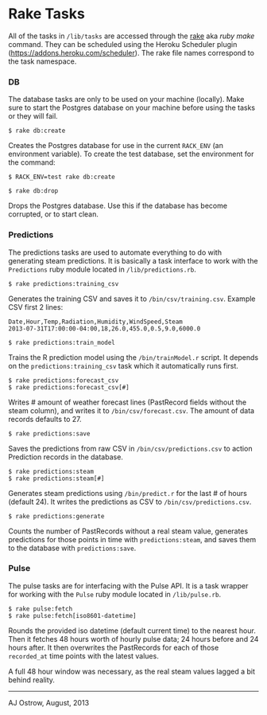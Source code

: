 # Rake Tasks

All of the tasks in `/lib/tasks` are accessed through the [rake](http://rake.rubyforge.org/) aka *ruby make* command. They can be scheduled using the Heroku Scheduler plugin (https://addons.heroku.com/scheduler). The rake file names correspond to the task namespace.

### DB

The database tasks are only to be used on your machine (locally). Make sure to start the Postgres database on your machine before using the tasks or they will fail. 

```
$ rake db:create
```

Creates the Postgres database for use in the current `RACK_ENV` (an environment variable). To create the test database, set the environment for the command:

```
$ RACK_ENV=test rake db:create
```

```
$ rake db:drop
```

Drops the Postgres database. Use this if the database has become corrupted, or to start clean. 

### Predictions

The predictions tasks are used to automate everything to do with generating steam predictions. It is basically a task interface to work with the `Predictions` ruby module located in `/lib/predictions.rb`.

```
$ rake predictions:training_csv
```

Generates the training CSV and saves it to `/bin/csv/training.csv`. Example CSV first 2 lines:

```csv
Date,Hour,Temp,Radiation,Humidity,WindSpeed,Steam
2013-07-31T17:00:00-04:00,18,26.0,455.0,0.5,9.0,6000.0
```

```
$ rake predictions:train_model
```

Trains the R prediction model using the `/bin/trainModel.r` script. It depends on the `predictions:training_csv` task which it automatically runs first. 

```
$ rake predictions:forecast_csv
$ rake predictions:forecast_csv[#]
```

Writes # amount of weather forecast lines (PastRecord fields without the steam column), and writes it to `/bin/csv/forecast.csv`. The amount of data records defaults to 27. 

```
$ rake predictions:save
```

Saves the predictions from raw CSV in `/bin/csv/predictions.csv` to action Prediction records in the database.

```
$ rake predictions:steam
$ rake predictions:steam[#]
```

Generates steam predictions using `/bin/predict.r` for the last # of hours (default 24). It writes the predictions as CSV to `/bin/csv/predictions.csv`. 

```
$ rake predictions:generate
```

Counts the number of PastRecords without a real steam value, generates predictions for those points in time with `predictions:steam`, and saves them to the database with `predictions:save`.

### Pulse

The pulse tasks are for interfacing with the Pulse API. It is a task wrapper for working with the `Pulse` ruby module located in `/lib/pulse.rb`. 

```
$ rake pulse:fetch
$ rake pulse:fetch[iso8601-datetime]
```

Rounds the provided iso datetime (default current time) to the nearest hour. Then it fetches 48 hours worth of hourly pulse data; 24 hours before and 24 hours after. It then overwrites the PastRecords for each of those `recorded_at` time points with the latest values. 

A full 48 hour window was necessary, as the real steam values lagged a bit behind reality. 

-----

AJ Ostrow, August, 2013
